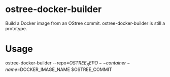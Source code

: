 # ostree-docker-builder
Build a Docker image from an OStree commit.  ostree-docker-builder is
still a prototype.

# Usage

ostree-docker-builder --repo=$OSTREE_REPO --container-name=$DOCKER_IMAGE_NAME $OSTREE_COMMIT
